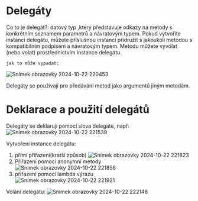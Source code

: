 # Delegáty

Co to je delegát?: datový typ ,který představuje odkazy na metody s konkrétním seznamem parametrů a návratovým typem. Pokud vytvoříte instanci delegátu, můžete příslušnou instanci přidružit s jakoukoli metodou s 
    kompatibilním podpisem a návratovým typem. Metodu můžete vyvolat (nebo volat) prostřednictvím instance delegátu.

    jak to může vypadat:
    
 ![Snímek obrazovky 2024-10-22 220453](https://github.com/user-attachments/assets/ba96ac9c-c99c-4e1a-b2d1-d675747318cb)

Delegáty se používají pro předávání metod jako argumentů jiným metodám.

# Deklarace a použití delegátů

  Delegáty se deklarují pomocí slova delegate, např:
![Snímek obrazovky 2024-10-22 221539](https://github.com/user-attachments/assets/415cd5bb-cef0-4cf0-8081-8a3453162dcc)

Vytvoření instance delegátu:
1) přímí přiřazení(kratší způsob)       ![Snímek obrazovky 2024-10-22 221823](https://github.com/user-attachments/assets/e99af27c-fe90-41d0-9b98-27e75c94d6d9)
2) Přiřazení pomocí anonymní metody ![Snímek obrazovky 2024-10-22 221856](https://github.com/user-attachments/assets/144d66fa-1b9c-498f-ae69-fda29130f6ae)
3) přiřazení pomocí lambda výrazu ![Snímek obrazovky 2024-10-22 221921](https://github.com/user-attachments/assets/82a3c1c2-928e-4245-8c5a-773e437fcdc5)

Volání delegátu: 
![Snímek obrazovky 2024-10-22 222148](https://github.com/user-attachments/assets/7747576d-01c8-47ca-af6c-c6510973add5)



